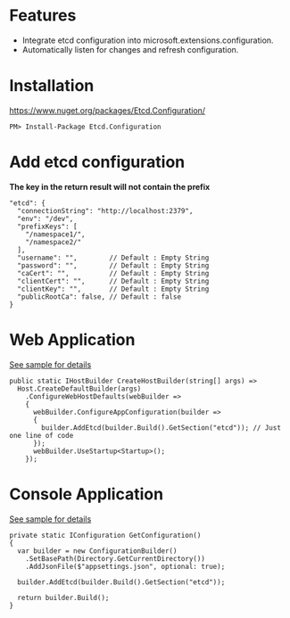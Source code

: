 # Features

* Integrate etcd configuration into microsoft.extensions.configuration.
* Automatically listen for changes and refresh configuration.



# Installation

https://www.nuget.org/packages/Etcd.Configuration/

```
PM> Install-Package Etcd.Configuration
```

# Add etcd configuration

**The key in the return result will not contain the prefix**

```
"etcd": {
  "connectionString": "http://localhost:2379",
  "env": "/dev",
  "prefixKeys": [
    "/namespace1/",
    "/namespace2/"
  ],
  "username": "",        // Default : Empty String
  "password": "",        // Default : Empty String
  "caCert": "",          // Default : Empty String
  "clientCert": "",      // Default : Empty String
  "clientKey": "",       // Default : Empty String
  "publicRootCa": false, // Default : false
}
```

# Web Application

[See sample for details](https://github.com/beckjin/Etcd.Configuration/tree/master/samples/Etcd.Configuration.API)

```
public static IHostBuilder CreateHostBuilder(string[] args) =>
  Host.CreateDefaultBuilder(args)
    .ConfigureWebHostDefaults(webBuilder =>
    {
      webBuilder.ConfigureAppConfiguration(builder =>
      {
        builder.AddEtcd(builder.Build().GetSection("etcd")); // Just one line of code
      });
      webBuilder.UseStartup<Startup>();
    });
```

# Console Application

[See sample for details](https://github.com/beckjin/Etcd.Configuration/tree/master/samples/Etcd.Configuration.Console)

```
private static IConfiguration GetConfiguration()
{
  var builder = new ConfigurationBuilder()
    .SetBasePath(Directory.GetCurrentDirectory())
    .AddJsonFile($"appsettings.json", optional: true);

  builder.AddEtcd(builder.Build().GetSection("etcd"));

  return builder.Build();
}
```